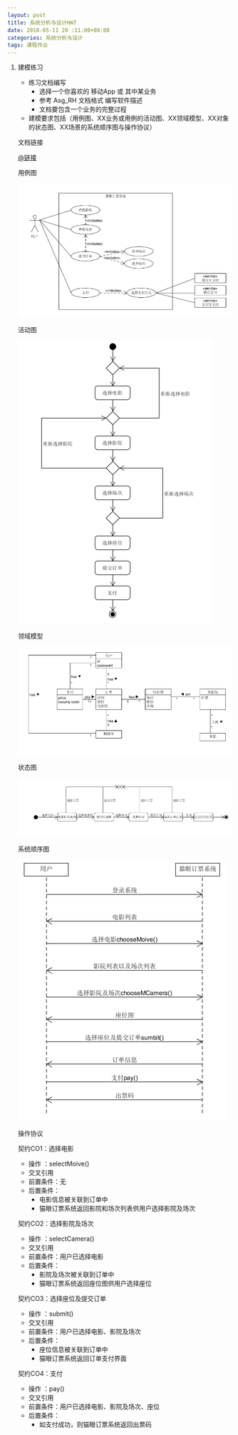 ```yaml
---
layout: post
title: 系统分析与设计HW7
date: 2018-05-11 20 :11:00+00:00
categories: 系统分析与设计
tags: 课程作业
---
```

1. 建模练习
   * 练习文档编写
      * 选择一个你喜欢的 移动App 或 其中某业务
      * 参考 Asg_RH 文档格式 编写软件描述
      * 文档要包含一个业务的完整过程
   * 建模要求包括（用例图、XX业务或用例的活动图、XX领域模型、XX对象的状态图、XX场景的系统顺序图与操作协议）
   
   文档链接

   [@链接](https://linjinghua.github.io/application-description/)

   用例图

   ![1a](../assets/sad/hw7/usercase.png)

   活动图

   ![1b](../assets/sad/hw7/activity.png)

   领域模型

   ![1c](../assets/sad/hw7/model.png)

   状态图

   ![1d](../assets/sad/hw7/state.png)

   系统顺序图

   ![1e](../assets/sad/hw7/sequence.png)

   操作协议
   
   契约CO1：选择电影
      * 操作 ：selectMoive()
      * 交叉引用
      * 前置条件：无
      * 后置条件：
         * 电影信息被关联到订单中
         * 猫眼订票系统返回影院和场次列表供用户选择影院及场次

    契约CO2：选择影院及场次
      * 操作 ：selectCamera()
      * 交叉引用
      * 前置条件：用户已选择电影
      * 后置条件：
         * 影院及场次被关联到订单中
         * 猫眼订票系统返回座位图供用户选择座位

    契约CO3：选择座位及提交订单
      * 操作 ：submit()
      * 交叉引用
      * 前置条件：用户已选择电影、影院及场次
      * 后置条件：
         * 座位信息被关联到订单中
         * 猫眼订票系统返回订单支付界面

    契约CO4：支付
      * 操作 ：pay()
      * 交叉引用
      * 前置条件：用户已选择电影、影院及场次、座位
      * 后置条件：
         * 如支付成功，则猫眼订票系统返回出票码
